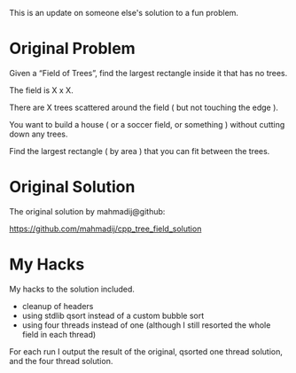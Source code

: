 This is an update on someone else's solution to a fun problem.

# Original Problem

Given a “Field of Trees”, find the largest rectangle inside it that has no trees.

The field is X x X.

There are X trees scattered around the field ( but not touching the edge ).

You want to build a house ( or a soccer field, or something ) without cutting down any trees.

Find the largest rectangle ( by area ) that you can fit between the trees.

# Original Solution

The original solution by mahmadij@github:

https://github.com/mahmadij/cpp_tree_field_solution

# My Hacks

My hacks to the solution included.

  - cleanup of headers
  - using stdlib qsort instead of a custom bubble sort
  - using four threads instead of one (although I still resorted the whole field in each thread)
  
For each run I output the result of the original, qsorted one thread solution, and the four thread solution.

